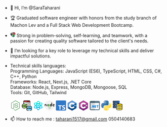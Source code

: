 - 👋 Hi, I’m @SaraTaharani
- 🏆 Graduated software engineer with honors from the study branch of Machon Lev and a Full Stack Web Development Bootcamp.
- ![008-competence](images/008-competence.png)
Strong in problem-solving, self-learning, and teamwork, with a passion for creating quality software tailored to the client's needs.
- 👀 I’m looking for a key role to leverage my technical skills and deliver impactful solutions.
- Technical skills languages: <br>
Programming Languages:
JavaScript (ES6), TypeScript, HTML, CSS, C#, C++, Python <br>
Frameworks:
React, Next.js, .NET Core <br>
Database:
Node.js, Express, MongoDB, Mongoose, SQL<br>
Tools:
Git, GitHub, Tailwind<br><br>
![005-programing](images/005-programing.png)
![004-browser](images/004-browser.png)
![002-science](images/002-science.png)
![007-nodejs](images/007-nodejs.png)
![001-typescript.png](images/001-typescript.png)
![002-c](images/002-c.png)
![003-c-sharp](images/003-c-sharp.png)
![001-website](images/001-website.png)
![003-python](images/003-python.png)
![004-database-storage](images/004-database-storage.png)

- 📫 How to reach me :
  taharani1517@gmail.com
  0504140683


<!---
SaraTaharani/SaraTaharani is a ✨ special ✨ repository because its `README.md` (this file) appears on your GitHub profile.
You can click the Preview link to take a look at your changes.
--->
